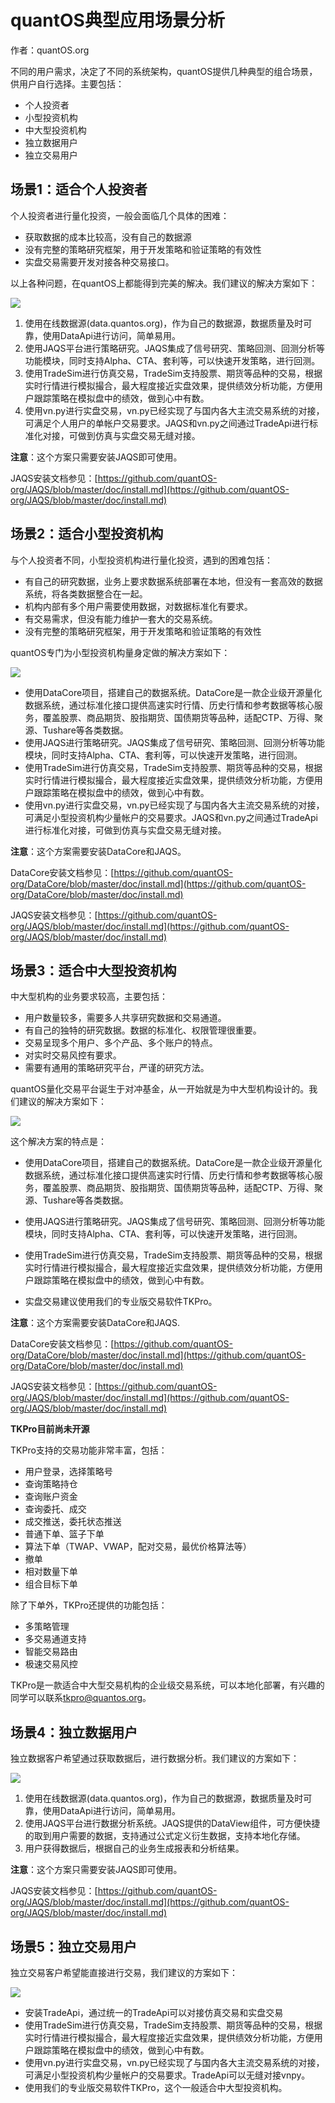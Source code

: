 # quantOS典型应用场景分析

作者：quantOS.org

不同的用户需求，决定了不同的系统架构，quantOS提供几种典型的组合场景，供用户自行选择。主要包括：

+ 个人投资者
+ 小型投资机构
+ 中大型投资机构
+ 独立数据用户
+ 独立交易用户

## 场景1：适合个人投资者

个人投资者进行量化投资，一般会面临几个具体的困难：

*  获取数据的成本比较高，没有自己的数据源
*  没有完整的策略研究框架，用于开发策略和验证策略的有效性
*  实盘交易需要开发对接各种交易接口。

以上各种问题，在quantOS上都能得到完美的解决。我们建议的解决方案如下：

![](https://github.com/quantOS-org/quantOSUserGuide/blob/master/assets/solution_case1.png?raw=true)

1. 使用在线数据源\(data.quantos.org\)，作为自己的数据源，数据质量及时可靠，使用DataApi进行访问，简单易用。
2. 使用JAQS平台进行策略研究。JAQS集成了信号研究、策略回测、回测分析等功能模块，同时支持Alpha、CTA、套利等，可以快速开发策略，进行回测。
3. 使用TradeSim进行仿真交易，TradeSim支持股票、期货等品种的交易，根据实时行情进行模拟撮合，最大程度接近实盘效果，提供绩效分析功能，方便用户跟踪策略在模拟盘中的绩效，做到心中有数。
4. 使用vn.py进行实盘交易，vn.py已经实现了与国内各大主流交易系统的对接，可满足个人用户的单帐户交易要求。JAQS和vn.py之间通过TradeApi进行标准化对接，可做到仿真与实盘交易无缝对接。

**注意**：这个方案只需要安装JAQS即可使用。

JAQS安装文档参见：[https://github.com/quantOS-org/JAQS/blob/master/doc/install.md](https://github.com/quantOS-org/JAQS/blob/master/doc/install.md)

## 场景2：适合小型投资机构

与个人投资者不同，小型投资机构进行量化投资，遇到的困难包括：

*  有自己的研究数据，业务上要求数据系统部署在本地，但没有一套高效的数据系统，将各类数据整合在一起。
*  机构内部有多个用户需要使用数据，对数据标准化有要求。
*  有交易需求，但没有能力维护一套大的交易系统。
*  没有完整的策略研究框架，用于开发策略和验证策略的有效性

quantOS专门为小型投资机构量身定做的解决方案如下：

![](https://github.com/quantOS-org/quantOSUserGuide/blob/master/assets/solution_case2.png?raw=true)

*  使用DataCore项目，搭建自己的数据系统。DataCore是一款企业级开源量化数据系统，通过标准化接口提供高速实时行情、历史行情和参考数据等核心服务，覆盖股票、商品期货、股指期货、国债期货等品种，适配CTP、万得、聚源、Tushare等各类数据。
*  使用JAQS进行策略研究。JAQS集成了信号研究、策略回测、回测分析等功能模块，同时支持Alpha、CTA、套利等，可以快速开发策略，进行回测。
*  使用TradeSim进行仿真交易，TradeSim支持股票、期货等品种的交易，根据实时行情进行模拟撮合，最大程度接近实盘效果，提供绩效分析功能，方便用户跟踪策略在模拟盘中的绩效，做到心中有数。
*  使用vn.py进行实盘交易，vn.py已经实现了与国内各大主流交易系统的对接，可满足小型投资机构少量帐户的交易要求。JAQS和vn.py之间通过TradeApi进行标准化对接，可做到仿真与实盘交易无缝对接。

**注意**：这个方案需要安装DataCore和JAQS。

DataCore安装文档参见：[https://github.com/quantOS-org/DataCore/blob/master/doc/install.md](https://github.com/quantOS-org/DataCore/blob/master/doc/install.md)

JAQS安装文档参见：[https://github.com/quantOS-org/JAQS/blob/master/doc/install.md](https://github.com/quantOS-org/JAQS/blob/master/doc/install.md)

## 场景3：适合中大型投资机构

中大型机构的业务要求较高，主要包括：

*  用户数量较多，需要多人共享研究数据和交易通道。
*  有自己的独特的研究数据。数据的标准化、权限管理很重要。
*  交易呈现多个用户、多个产品、多个账户的特点。
*  对实时交易风控有要求。
*  需要有通用的策略研究平台，严谨的研究方法。

quantOS量化交易平台诞生于对冲基金，从一开始就是为中大型机构设计的。我们建议的解决方案如下：

![](https://github.com/quantOS-org/quantOSUserGuide/blob/master/assets/solution_case3.png?raw=true)

这个解决方案的特点是：

*  使用DataCore项目，搭建自己的数据系统。DataCore是一款企业级开源量化数据系统，通过标准化接口提供高速实时行情、历史行情和参考数据等核心服务，覆盖股票、商品期货、股指期货、国债期货等品种，适配CTP、万得、聚源、Tushare等各类数据。

*  使用JAQS进行策略研究。JAQS集成了信号研究、策略回测、回测分析等功能模块，同时支持Alpha、CTA、套利等，可以快速开发策略，进行回测。
*  使用TradeSim进行仿真交易，TradeSim支持股票、期货等品种的交易，根据实时行情进行模拟撮合，最大程度接近实盘效果，提供绩效分析功能，方便用户跟踪策略在模拟盘中的绩效，做到心中有数。
*  实盘交易建议使用我们的专业版交易软件TKPro。

**注意**：这个方案需要安装DataCore和JAQS.

DataCore安装文档参见：[https://github.com/quantOS-org/DataCore/blob/master/doc/install.md](https://github.com/quantOS-org/DataCore/blob/master/doc/install.md)

JAQS安装文档参见：[https://github.com/quantOS-org/JAQS/blob/master/doc/install.md](https://github.com/quantOS-org/JAQS/blob/master/doc/install.md)

**TKPro目前尚未开源**

TKPro支持的交易功能非常丰富，包括：

*  用户登录，选择策略号
*  查询策略持仓
*  查询账户资金
*  查询委托、成交
*  成交推送，委托状态推送
*  普通下单、篮子下单
*  算法下单（TWAP、VWAP，配对交易，最优价格算法等）
*  撤单
*  相对数量下单
*  组合目标下单

除了下单外，TKPro还提供的功能包括：

*  多策略管理
*  多交易通道支持
*  智能交易路由
*  极速交易风控

TKPro是一款适合中大型交易机构的企业级交易系统，可以本地化部署，有兴趣的同学可以联系[tkpro@quantos.org](mailto:tkpro@quantos.org)。

## 场景4：独立数据用户

独立数据客户希望通过获取数据后，进行数据分析。我们建议的方案如下：

![](https://github.com/quantOS-org/quantOSUserGuide/blob/master/assets/solution_case4.png?raw=true)

1. 使用在线数据源\(data.quantos.org\)，作为自己的数据源，数据质量及时可靠，使用DataApi进行访问，简单易用。
2. 使用JAQS平台进行数据分析系统。JAQS提供的DataView组件，可方便快捷的取到用户需要的数据，支持通过公式定义衍生数据，支持本地化存储。
3. 用户获得数据后，根据自己的业务生成报表和分析结果。

**注意**：这个方案只需要安装JAQS即可使用。

JAQS安装文档参见：[https://github.com/quantOS-org/JAQS/blob/master/doc/install.md](https://github.com/quantOS-org/JAQS/blob/master/doc/install.md)

## 场景5：独立交易用户

独立交易客户希望能直接进行交易，我们建议的方案如下：

![](https://github.com/quantOS-org/quantOSUserGuide/blob/master/assets/solution_case5.png?raw=true)

*  安装TradeApi，通过统一的TradeApi可以对接仿真交易和实盘交易
*  使用TradeSim进行仿真交易，TradeSim支持股票、期货等品种的交易，根据实时行情进行模拟撮合，最大程度接近实盘效果，提供绩效分析功能，方便用户跟踪策略在模拟盘中的绩效，做到心中有数。
*  使用vn.py进行实盘交易，vn.py已经实现了与国内各大主流交易系统的对接，可满足小型投资机构少量帐户的交易要求。TradeApi可以无缝对接vnpy。
*  使用我们的专业版交易软件TKPro，这个一般适合中大型投资机构。

